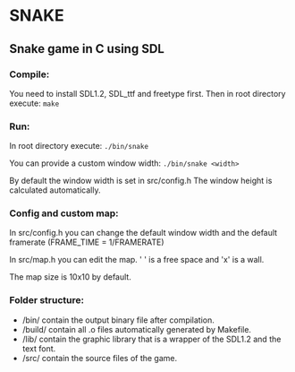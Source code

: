 # SNAKE
## Snake game in C using SDL

### Compile:
You need to install SDL1.2, SDL_ttf and freetype first.
Then in root directory execute: `make`

### Run:
In root directory execute: `./bin/snake`

You can provide a custom window width: `./bin/snake <width>`

By default the window width is set in src/config.h 
The window height is calculated automatically.

### Config and custom map:
In src/config.h you can change the default window width and the default framerate (FRAME_TIME = 1/FRAMERATE)

In src/map.h you can edit the map. ' ' is a free space and 'x' is a wall.

The map size is 10x10 by default.

### Folder structure:
 - /bin/ contain the output binary file after compilation.
 - /build/ contain all .o files automatically generated by Makefile.
 - /lib/ contain the graphic library that is a wrapper of the SDL1.2 and the text font.
 - /src/ contain the source files of the game.
